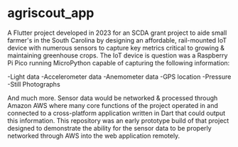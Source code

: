 # agriscout_app

A Flutter project developed in 2023 for an SCDA grant project to aide small farmer's in the South Carolina by designing an affordable, rail-mounted IoT device with numerous sensors to capture key metrics critical to growing & maintaining greenhouse crops. The IoT device is question was a Raspberry Pi Pico running MicroPython capable of capturing the following information:

-Light data
-Accelerometer data
-Anemometer data
-GPS location
-Pressure
-Still Photographs 

And much more. Sensor data would be networked & processed through Amazon AWS where many core functions of the project operated in and connected to a cross-platform application written in Dart that could output this information. This repository was an early prototype build of that project designed to demonstrate the ability for the sensor data to be properly networked through AWS into the web application remotely. 
